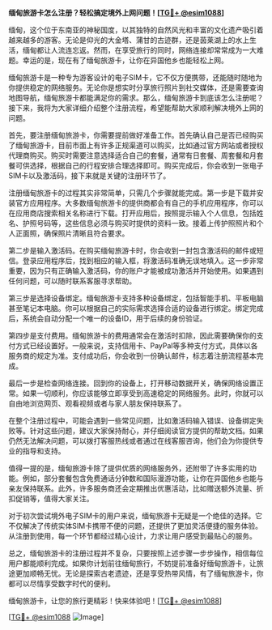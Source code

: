 **缅甸旅游卡怎么注册？轻松搞定境外上网问题！[[TG💪+ @esim1088](https://t.me/s/esim1088)]**

缅甸，这个位于东南亚的神秘国度，以其独特的自然风光和丰富的文化遗产吸引着越来越多的游客。无论是仰光的大金塔、蒲甘的古迹群，还是茵莱湖上的水上生活，缅甸都让人流连忘返。然而，在享受旅行的同时，网络连接却常常成为一大难题。幸运的是，现在有了缅甸旅游卡，让你在异国他乡也能轻松上网。

缅甸旅游卡是一种专为游客设计的电子SIM卡，它不仅方便携带，还能随时随地为你提供稳定的网络服务。无论你是想实时分享旅行照片到社交媒体，还是需要查询地图导航，缅甸旅游卡都能满足你的需求。那么，缅甸旅游卡到底该怎么注册呢？接下来，我将为大家详细介绍整个注册流程，希望能帮助大家顺利解决境外上网的问题。

首先，要注册缅甸旅游卡，你需要提前做好准备工作。首先确认自己是否已经购买了缅甸旅游卡，目前市面上有许多正规渠道可以购买，比如通过官方网站或者授权代理商购买。购买时需要注意选择适合自己的套餐，通常有日套餐、周套餐和月套餐可供选择，根据自己的行程安排合理选择即可。购买完成后，你会收到一张电子SIM卡以及激活码，接下来就是关键的注册环节了。

注册缅甸旅游卡的过程其实非常简单，只需几个步骤就能完成。第一步是下载并安装官方应用程序。大多数缅甸旅游卡的提供商都会有自己的手机应用程序，你可以在应用商店搜索相关名称进行下载。打开应用后，按照提示输入个人信息，包括姓名、护照号码等，这些信息必须与购买时提供的资料一致。接着上传护照照片和个人正面照，确保照片清晰且符合要求。

第二步是输入激活码。在购买缅甸旅游卡时，你会收到一封包含激活码的邮件或短信。登录应用程序后，找到相应的输入框，将激活码准确无误地填入。这一步非常重要，因为只有正确输入激活码，你的账户才能被成功激活并开始使用。如果遇到任何问题，可以随时联系客服寻求帮助。

第三步是选择设备绑定。缅甸旅游卡支持多种设备绑定，包括智能手机、平板电脑甚至笔记本电脑。你可以根据自己的实际需求选择合适的设备进行绑定。绑定完成后，系统会自动分配一个唯一的设备ID，用于后续的身份验证。

第四步是支付费用。缅甸旅游卡的费用通常会在激活时扣除，因此需要确保你的支付方式已经设置好。一般来说，支持信用卡、PayPal等多种支付方式，具体以各服务商的规定为准。支付成功后，你会收到一份确认邮件，标志着注册流程基本完成。

最后一步是检查网络连接。回到你的设备上，打开移动数据开关，确保网络设置正常。如果一切顺利，你应该能够立即享受到高速稳定的网络服务。此时，你就可以自由地浏览网页、观看视频或者与家人朋友保持联系了。

在整个注册过程中，可能会遇到一些常见问题，比如激活码输入错误、设备绑定失败等。针对这些问题，建议大家保持耐心，并仔细阅读官方提供的帮助文档。如果仍然无法解决问题，可以拨打客服热线或者通过在线客服咨询，他们会为你提供专业的指导和支持。

值得一提的是，缅甸旅游卡除了提供优质的网络服务外，还附带了许多实用的功能。例如，部分套餐包含免费通话分钟数和国际漫游功能，让你在异国他乡也能与亲友保持联系。此外，许多服务商还会定期推出优惠活动，比如赠送额外流量、折扣促销等，值得大家关注。

对于初次尝试境外电子SIM卡的用户来说，缅甸旅游卡无疑是一个绝佳的选择。它不仅解决了传统实体SIM卡携带不便的问题，还提供了更加灵活便捷的服务体验。从注册到使用，每一个环节都经过精心设计，力求让用户感受到最贴心的服务。

总之，缅甸旅游卡的注册过程并不复杂，只要按照上述步骤一步步操作，相信每位用户都能顺利完成。如果你计划前往缅甸旅行，不妨提前准备好缅甸旅游卡，让旅途更加顺畅无忧。无论是探索古老遗迹，还是享受热带风情，有了缅甸旅游卡，你都可以尽情享受数字时代的便利。

缅甸旅游卡，让您的旅行更精彩！快来体验吧！[[TG💪+ @esim1088](https://t.me/s/esim1088)]

[[TG💪+ @esim1088](https://t.me/s/esim1088) ![Image](https://i.postimg.cc/4NQfJmqS/Snipaste-2025-05-13-00-14-12.png)]